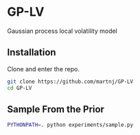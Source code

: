 # GP-LV
Gaussian process local volatility model


## Installation

Clone and enter the repo.

```bash
git clone https://github.com/martnj/GP-LV
cd GP-LV
```

## Sample From the Prior

```bash
PYTHONPATH=. python experiments/sample.py
```
